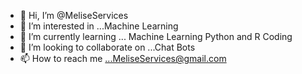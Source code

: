 - 👋 Hi, I’m @MeliseServices
- 👀 I’m interested in ...Machine Learning
- 🌱 I’m currently learning ... Machine Learning Python and R Coding
- 💞️ I’m looking to collaborate on ...Chat Bots
- 📫 How to reach me ...MeliseServices@gmail.com

<!---
MeliseServices/MeliseServices is a ✨ special ✨ repository because its `README.md` (this file) appears on your GitHub profile.
You can click the Preview link to take a look at your changes.
--->
